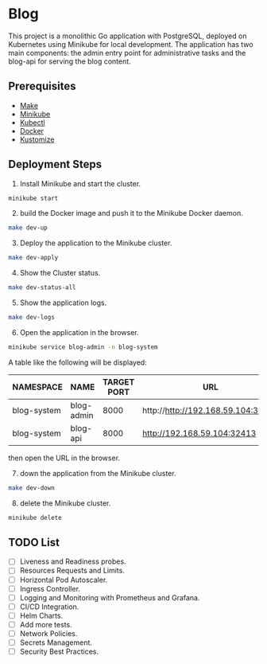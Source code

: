 # Blog

This project is a monolithic Go application with PostgreSQL, deployed on Kubernetes using Minikube for local development. The application has two main components: the admin entry point for administrative tasks and the blog-api for serving the blog content.

## Prerequisites

- [Make](https://www.gnu.org/software/make/)
- [Minikube](https://minikube.sigs.k8s.io/docs/start/)
- [Kubectl](https://kubernetes.io/docs/tasks/tools/install-kubectl/)
- [Docker](https://docs.docker.com/get-docker/)
- [Kustomize](https://kubectl.docs.kubernetes.io/installation/kustomize/)

## Deployment Steps

1. Install Minikube and start the cluster.

```bash
minikube start
```

2. build the Docker image and push it to the Minikube Docker daemon.

```bash
make dev-up
```

3. Deploy the application to the Minikube cluster.

```bash
make dev-apply
```

4. Show the Cluster status.

```bash
make dev-status-all
```

5. Show the application logs.

```bash
make dev-logs
```

6. Open the application in the browser.

```bash
minikube service blog-admin -n blog-system
```

A table like the following will be displayed:

<!-- |-------------|--------------|-----------------|-----------------------------|
| NAMESPACE | NAME | TARGET PORT | URL |
|-------------|--------------|-----------------|-----------------------------|
| blog-system | blog-service | blog/8000 | http://192.168.59.104:30131 |
| | | blog-debug/8001 | http://192.168.59.104:32413 |
|-------------|--------------|-----------------|-----------------------------| -->

| NAMESPACE   | NAME       | TARGET PORT | URL                                |
| ----------- | ---------- | ----------- | ---------------------------------- |
| blog-system | blog-admin | 8000        | http://http://192.168.59.104:30131 |
| blog-system | blog-api   | 8000        | http://192.168.59.104:32413        |

then open the URL in the browser.

7. down the application from the Minikube cluster.

```bash
make dev-down
```

8. delete the Minikube cluster.

```bash
minikube delete
```

## TODO List

- [ ] Liveness and Readiness probes.
- [ ] Resources Requests and Limits.
- [ ] Horizontal Pod Autoscaler.
- [ ] Ingress Controller.
- [ ] Logging and Monitoring with Prometheus and Grafana.
- [ ] CI/CD Integration.
- [ ] Helm Charts.
- [ ] Add more tests.
- [ ] Network Policies.
- [ ] Secrets Management.
- [ ] Security Best Practices.
